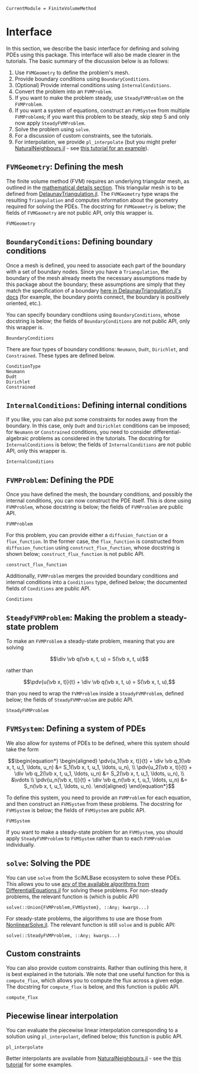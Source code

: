 ```@meta
CurrentModule = FiniteVolumeMethod
```

# Interface 

In this section, we describe the basic interface for defining and solving PDEs using this package. This interface will also be made clearer in the tutorials. The basic summary of the discussion below is as follows:

1. Use `FVMGeometry` to define the problem's mesh.
2. Provide boundary conditions using `BoundaryConditions`.
3. (Optional) Provide internal conditions using `InternalConditions`.
4. Convert the problem into an `FVMProblem`.
5. If you want to make the problem steady, use `SteadyFVMProblem` on the `FVMProblem`.
6. If you want a system of equations, construct an `FVMSystem` from multiple `FVMProblem`s; if you want this problem to be steady, skip step 5 and only now apply `SteadyFVMProblem`.
7. Solve the problem using `solve`.
8. For a discussion of custom constraints, see the tutorials.
9. For interpolation, we provide `pl_interpolate` (but you might prefer [NaturalNeighbours.jl](https://github.com/DanielVandH/NaturalNeighbours.jl) - see [this tutorial for an example](tutorials/piecewise_linear_and_natural_neighbour_interpolation_for_an_advection_diffusion_equation.md)).

## `FVMGeometry`: Defining the mesh 

The finite volume method (FVM) requires an underlying triangular mesh, as outlined in the [mathematical details section](math.md). This triangular mesh is to be defined from [DelaunayTriangulation.jl](https://github.com/DanielVandH/DelaunayTriangulation.jl). The `FVMGeometry` type wraps the resulting `Triangulation` and computes information about the geometry required for solving the PDEs. The docstring for `FVMGeometry` is below; the fields of `FVMGeometry` are not public API, only this wrapper is.

```@docs
FVMGeometry
```

## `BoundaryConditions`: Defining boundary conditions

Once a mesh is defined, you need to associate each part of the boundary with a set of boundary nodes. Since you have a `Triangulation`, the boundary of the mesh already meets the necessary assumptions made by this package about the boundary; these assumptions are simply that they match the specification of a boundary [here in DelaunayTriangulation.jl's docs](https://danielvandh.github.io/DelaunayTriangulation.jl/dev/boundary_handling/#Boundary-Specification) (for example, the boundary points connect, the boundary is positively oriented, etc.).

You can specify boundary condtiions using `BoundaryConditions`, whose docstring is below; the fields of `BoundaryConditions` are not public API, only this wrapper is.

```@docs
BoundaryConditions
```

There are four types of boundary conditions: `Neumann`, `Dudt`, `Dirichlet`, and `Constrained`. These types are defined below.

```@docs
ConditionType 
Neumann 
Dudt
Dirichlet 
Constrained
```

## `InternalConditions`: Defining internal conditions

If you like, you can also put some constraints for nodes away from the boundary. In this case, only `Dudt` and `Dirichlet` conditions can be imposed; for `Neumann` or `Constrained` conditions, you need to consider differential-algebraic problems as considered in the tutorials. The docstring for `InternalConditions` is below; the fields of `InternalConditions` are not public API, only this wrapper is.

```@docs
InternalConditions
```

## `FVMProblem`: Defining the PDE

Once you have defined the mesh, the boundary conditions, and possibly the internal conditions, you can now construct the PDE itself. This is done using `FVMProblem`, whose docstring is below; the fields of `FVMProblem` are public API.

```@docs
FVMProblem 
```

For this problem, you can provide either a `diffusion_function` or a `flux_function`. In the former case, the `flux_function` is constructed from `diffusion_function` using `construct_flux_function`, whose docstring is shown below; `construct_flux_function` is not public API.

```@docs
construct_flux_function
```

Additionally, `FVMProblem` merges the provided boundary conditions and internal conditions into a `Conditions` type, defined below; the documented fields of `Conditions` are public API.

```@docs
Conditions
```

## `SteadyFVMProblem`: Making the problem a steady-state problem

To make an `FVMProblem` a steady-state problem, meaning that you are solving

```math
\div \vb q(\vb x, t, u) = S(\vb x, t, u)
```

rather than

```math
\pdv{u(\vb x, t)}{t} + \div \vb q(\vb x, t, u) = S(\vb x, t, u),
```

than you need to wrap the `FVMProblem` inside a `SteadyFVMProblem`, defined below; the fields of `SteadyFVMProblem` are public API.

```@docs
SteadyFVMProblem
```

## `FVMSystem`: Defining a system of PDEs

We also allow for systems of PDEs to be defined, where this system should take the form

```math
\begin{equation*}
\begin{aligned}
\pdv{u_1(\vb x, t)}{t} + \div \vb q_1(\vb x, t, u_1, \ldots, u_n) &= S_1(\vb x, t, u_1, \ldots, u_n), \\
\pdv{u_2(\vb x, t)}{t} + \div \vb q_2(\vb x, t, u_1, \ldots, u_n) &= S_2(\vb x, t, u_1, \ldots, u_n), \\
&\vdots \\
\pdv{u_n(\vb x, t)}{t} + \div \vb q_n(\vb x, t, u_1, \ldots, u_n) &= S_n(\vb x, t, u_1, \ldots, u_n).
\end{aligned}
\end{equation*}
```

To define this system, you need to provide an `FVMProblem` for each equation, and then construct an `FVMSystem` from these problems. The docstring for `FVMSystem` is below; the fields of `FVMSystem` are public API.

```@docs
FVMSystem
```

If you want to make a steady-state problem for an `FVMSystem`, you should apply `SteadyFVMProblem` to `FVMSystem` rather than to each `FVMProblem` individually.

## `solve`: Solving the PDE

You can use `solve` from the SciMLBase ecosystem to solve these PDEs. This allows you to use [any of the available algorithms from DifferentialEquations.jl](https://docs.sciml.ai/DiffEqDocs/stable/solvers/ode_solve/) for solving these problems. For non-steady problems, the relevant function is (which is public API)

```@docs
solve(::Union{FVMProblem,FVMSystem}, ::Any; kwargs...)
```

For steady-state problems, the algorithms to use are those from [NonlinearSolve.jl](https://docs.sciml.ai/NonlinearSolve/stable/). The relevant function is still `solve` and is public API:

```@docs
solve(::SteadyFVMProblem, ::Any; kwargs...)
```

## Custom constraints 

You can also provide custom constraints. Rather than outlining this here, it is best explained in the tutorials. We note that one useful function for this is `compute_flux`, which allows you to compute the flux across a given edge. The docstring for `compute_flux` is below, and this function is public API.

```@docs
compute_flux
```

## Piecewise linear interpolation

You can evaluate the piecewise linear interpolation corresponding to a solution using `pl_interpolant`, defined below; this function is public API.

```@docs
pl_interpolate
```

Better interpolants are available from [NaturalNeighbours.jl](https://github.com/DanielVandH/NaturalNeighbours.jl) - see the [this tutorial](tutorials/piecewise_linear_and_natural_neighbour_interpolation_for_an_advection_diffusion_equation.md) for some examples.